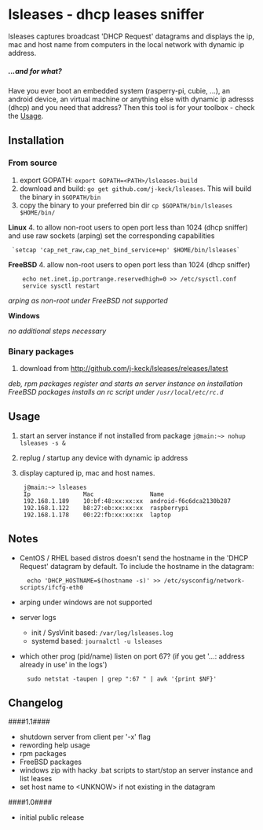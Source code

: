 # lsleases - dhcp leases sniffer
lsleases captures broadcast 'DHCP Request' datagrams and displays the ip, mac and host name from computers in the local network with dynamic ip address.


  
##### ...and for what? #####
Have you ever boot an embedded system (rasperry-pi, cubie, ...), an android device, an virtual machine or anything else with dynamic ip adresss (dhcp) and you need that address? Then this tool is for your toolbox - check the [Usage](#usage).



## Installation

### From source

  1. export GOPATH: `export GOPATH=<PATH>/lsleases-build`
  2. download and build: `go get github.com/j-keck/lsleases`. This will build the binary in `$GOPATH/bin`
  3. copy the binary to your preferred bin dir `cp $GOPATH/bin/lsleases $HOME/bin/`

  **Linux**
  4. to allow non-root users to open port less than 1024 (dhcp sniffer) and use raw sockets (arping) set the corresponding capabilities
  
     `setcap 'cap_net_raw,cap_net_bind_service+ep' $HOME/bin/lsleases`

  
  **FreeBSD**
  4. allow non-root users to open port less than 1024 (dhcp sniffer)
  
        echo net.inet.ip.portrange.reservedhigh=0 >> /etc/sysctl.conf
        service sysctl restart

  *arping as non-root under FreeBSD not supported*  

  
  **Windows**

    
  *no additional steps necessary*


  
### Binary packages
  1. download from http://github.com/j-keck/lsleases/releases/latest

  *deb, rpm packages register and starts an server instance on installation* \
  *FreeBSD packages installs an rc script under `/usr/local/etc/rc.d`*

  
## Usage

1. start an server instance if not installed from package `j@main:~> nohup lsleases -s &`
2. replug / startup any device with dynamic ip address
3. display captured ip, mac and host names. 

        j@main:~> lsleases
        Ip               Mac                Name
        192.168.1.189    10:bf:48:xx:xx:xx  android-f6c6dca2130b287
        192.168.1.122    b8:27:eb:xx:xx:xx  raspberrypi
        192.168.1.178    00:22:fb:xx:xx:xx  laptop


## Notes

- CentOS / RHEL based distros doesn't send the hostname in the 'DHCP Request' datagram by default.
  To include the hostname in the datagram:

        echo 'DHCP_HOSTNAME=$(hostname -s)' >> /etc/sysconfig/network-scripts/ifcfg-eth0

  
- arping under windows are not supported

  
- server logs
    - init / SysVinit based: `/var/log/lsleases.log`
    - systemd based: `journalctl -u lsleases` 

  
- which other prog (pid/name) listen on port 67? (if you get '...: address already in use' in the logs')

        sudo netstat -taupen | grep ":67 " | awk '{print $NF}'


  
## Changelog

####1.1####
- shutdown server from client per '-x' flag
- rewording help usage
- rpm packages
- FreeBSD packages
- windows zip with hacky .bat scripts to start/stop an server instance and list leases
- set host name to \<UNKNOW\> if not existing in the datagram
  
####1.0####
- initial public release
